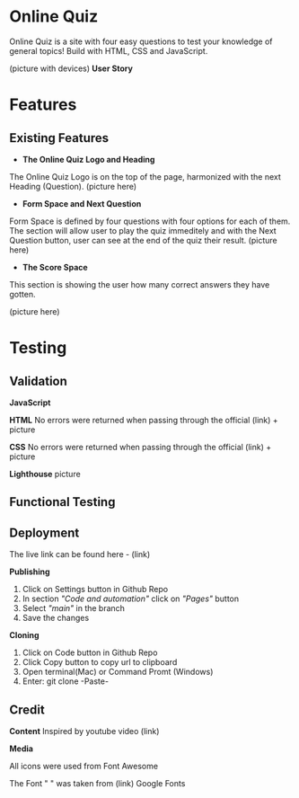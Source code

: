 # Online Quiz
Online Quiz is a site with four easy questions to test your knowledge of general topics! Build with HTML, CSS and JavaScript.

 (picture with devices)
 **User Story**

# Features
## Existing Features 
  
 - **The Online Quiz Logo and Heading**

 The Online Quiz Logo is on the top of the page, harmonized with the next Heading (Question).
 (picture here)

- **Form Space and Next Question**

Form Space is defined by four questions with four options for each of them.
The section will allow user to play the quiz immeditely and with the Next Question button, user can see at the end of the quiz their result.
(picture here)

- **The Score Space**

This section is showing the user how many correct answers they have gotten.

(picture here)


# Testing

## Validation

 **JavaScript**

 **HTML**
 No errors were returned when passing through the official (link) + picture


 **CSS**
No errors were returned when passing through the official
(link) + picture

**Lighthouse**
picture

## Functional Testing



 ## Deployment
 The live link can be found here - (link)

**Publishing**
1. Click on Settings button in Github Repo
2. In section *"Code and automation"* click on *"Pages"* button
3. Select *"main"* in the branch
4. Save the changes


**Cloning**
1. Click on Code button in Github Repo
2. Click Copy button to copy url to clipboard
3. Open terminal(Mac) or Command Promt (Windows)
4. Enter: git clone -Paste-


 ## Credit
**Content**
Inspired by youtube video (link)

**Media**

All icons were used from Font Awesome

The Font " " was taken from (link) Google Fonts